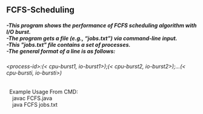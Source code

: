 ## FCFS-Scheduling
##### -This program shows the performance of FCFS scheduling algorithm with I/O burst.<br/>-The program gets a file (e.g., “jobs.txt”) via command-line input.<br/>-This "jobs.txt" file contains a set of processes.<br/>-The general format of a line is as follows:
###### \<process-id>:(< cpu-burst1, io-burst1>);(< cpu-burst2, io-burst2>);...(< cpu-bursti, io-bursti>)
&nbsp;&nbsp;Example Usage From CMD:<br/>&nbsp;&nbsp;&nbsp;&nbsp;javac FCFS.java<br/>&nbsp;&nbsp;&nbsp;&nbsp;java FCFS jobs.txt
